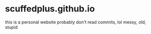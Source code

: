 # scuffedplus.github.io
this is a personal website
probably don't read commits, lol
messy, old, stupid


